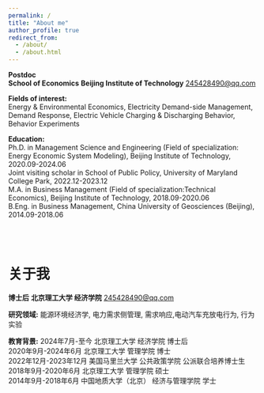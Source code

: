 ```yaml
---
permalink: /
title: "About me"
author_profile: true
redirect_from: 
  - /about/
  - /about.html
---
```

**Postdoc**  
**School of Economics**
**Beijing Institute of Technology**
245428490@qq.com


**Fields of interest:**  
Energy & Environmental Economics, Electricity Demand-side Management, Demand Response, Electric Vehicle Charging & Discharging Behavior, Behavior Experiments

**Education:**  
Ph.D. in Management Science and Engineering (Field of specialization: Energy Economic System Modeling), Beijing Institute of Technology, 2020.09-2024.06  
Joint visiting scholar in School of Public Policy, University of Maryland College Park, 2022.12-2023.12  
M.A. in Business Management (Field of specialization:Technical Economics), Beijing Institute of Technology, 2018.09-2020.06  
B.Eng. in Business Management, China University of Geosciences (Beijing), 2014.09-2018.06  
<br>
<br>
<br>

关于我
======
**博士后**
**北京理工大学 经济学院**
245428490@qq.com

**研究领域:**
能源环境经济学, 电力需求侧管理, 需求响应,电动汽车充放电行为, 行为实验

**教育背景:**
2024年7月-至今 北京理工大学 经济学院 博士后  
2020年9月-2024年6月 北京理工大学 管理学院 博士  
2022年12月-2023年12月 美国马里兰大学 公共政策学院 公派联合培养博士生  
2018年9月-2020年6月 北京理工大学 管理学院 硕士  
2014年9月-2018年6月 中国地质大学（北京） 经济与管理学院 学士



